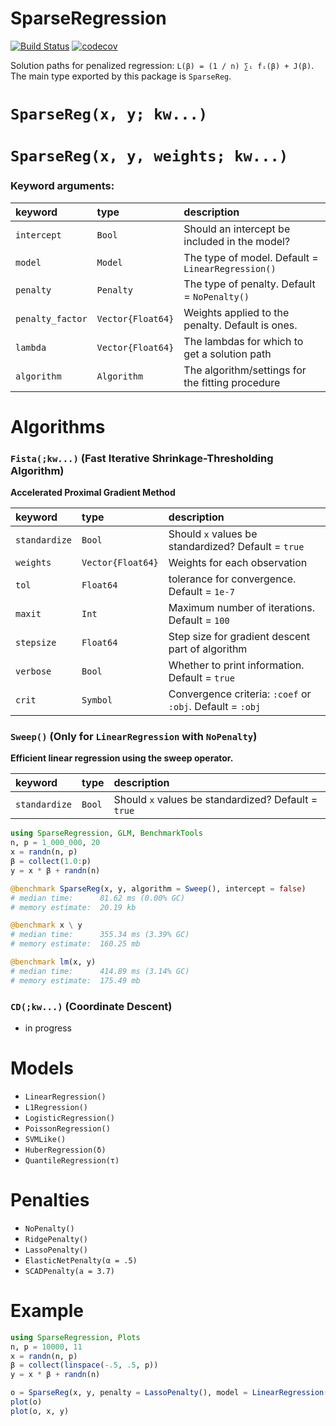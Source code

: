 # SparseRegression

[![Build Status](https://travis-ci.org/joshday/SparseRegression.jl.svg?branch=master)](https://travis-ci.org/joshday/SparseRegression.jl)
[![codecov](https://codecov.io/gh/joshday/SparseRegression.jl/branch/master/graph/badge.svg)](https://codecov.io/gh/joshday/SparseRegression.jl)


Solution paths for penalized regression: `L(β) = (1 / n) ∑ᵢ fᵢ(β) + J(β)`.  The main type exported by this package is `SparseReg`.


# `SparseReg(x, y; kw...)`
# `SparseReg(x, y, weights; kw...)`

### Keyword arguments:

| keyword          | type              | description                                        |
|:-----------------|:------------------|:---------------------------------------------------|
| `intercept`      | `Bool`            | Should an intercept be included in the model?      |
| `model`          | `Model`           | The type of model.  Default = `LinearRegression()` |
| `penalty`        | `Penalty`         | The type of penalty. Default = `NoPenalty()`       |
| `penalty_factor` | `Vector{Float64}` | Weights applied to the penalty.  Default is ones.  |
| `lambda`         | `Vector{Float64}` | The lambdas for which to get a solution path       |
| `algorithm`      | `Algorithm`       | The algorithm/settings for the fitting procedure   |


# Algorithms
### `Fista(;kw...)` (Fast Iterative Shrinkage-Thresholding Algorithm)

**Accelerated Proximal Gradient Method**

| keyword       | type              | description                                                |
|:--------------|:------------------|:-----------------------------------------------------------|
| `standardize` | `Bool`            | Should `x` values be standardized? Default = `true`        |
| `weights`     | `Vector{Float64}` | Weights for each observation                               |
| `tol`         | `Float64`         | tolerance for convergence.  Default = `1e-7`               |
| `maxit`       | `Int`             | Maximum number of iterations.  Default = `100`             |
| `stepsize`    | `Float64`         | Step size for gradient descent part of algorithm           |
| `verbose`     | `Bool`            | Whether to print information.  Default = `true`            |
| `crit`        | `Symbol`          | Convergence criteria: `:coef` or `:obj`.  Default = `:obj` |


### `Sweep()` (Only for `LinearRegression` with `NoPenalty`)

**Efficient linear regression using the sweep operator.**

| keyword       | type   | description                                         |
|:--------------|:-------|:----------------------------------------------------|
| `standardize` | `Bool` | Should `x` values be standardized? Default = `true` |

```julia
using SparseRegression, GLM, BenchmarkTools
n, p = 1_000_000, 20
x = randn(n, p)
β = collect(1.0:p)
y = x * β + randn(n)

@benchmark SparseReg(x, y, algorithm = Sweep(), intercept = false)
# median time:      81.62 ms (0.00% GC)
# memory estimate:  20.19 kb

@benchmark x \ y
# median time:      355.34 ms (3.39% GC)
# memory estimate:  160.25 mb

@benchmark lm(x, y)
# median time:      414.89 ms (3.14% GC)
# memory estimate:  175.49 mb
```


### `CD(;kw...)` (Coordinate Descent)
- in progress



# Models
- `LinearRegression()`
- `L1Regression()`
- `LogisticRegression()`
- `PoissonRegression()`
- `SVMLike()`
- `HuberRegression(δ)`
- `QuantileRegression(τ)`


# Penalties
- `NoPenalty()`
- `RidgePenalty()`
- `LassoPenalty()`
- `ElasticNetPenalty(α = .5)`
- `SCADPenalty(a = 3.7)`


# Example

```julia
using SparseRegression, Plots
n, p = 10000, 11
x = randn(n, p)
β = collect(linspace(-.5, .5, p))
y = x * β + randn(n)

o = SparseReg(x, y, penalty = LassoPenalty(), model = LinearRegression(), algorithm = Fista(tol=1e-4))
plot(o)
plot(o, x, y)
```
